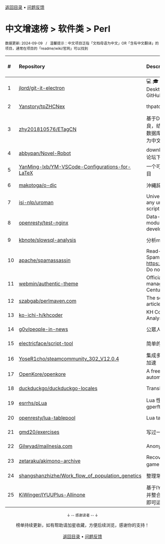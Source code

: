 <a href="https://gitee.com/GrowingGit/GitHub-Chinese-Top-Charts#github中文排行榜">返回目录</a> • <a href="/content/docs/feedback.md">问题反馈</a>

# 中文增速榜 > 软件类 > Perl
<sub>数据更新: 2024-09-09&nbsp;&nbsp;&nbsp;/&nbsp;&nbsp;&nbsp;温馨提示：中文项目泛指「文档母语为中文」OR「含有中文翻译」的项目，通常在项目的「readme/wiki/官网」可以找到</sub>

|#|Repository|Description|Stars|Average daily growth|Updated|
|:-|:-|:-|:-|:-|:-|
|1|[jlord/git-it-electron](https://github.com/jlord/git-it-electron)|:computer: :mortar_board: Git-it is a (Mac, Win, Linux) Desktop App for Learning Git and GitHub|4645|1|2024-04-10|
|2|[Yanstory/tpZHCNex](https://github.com/Yanstory/tpZHCNex)|thpatch zh-hans extra patches (Beta)|18|0|2024-06-18|
|3|[zhy201810576/ETagCN](https://github.com/zhy201810576/ETagCN)|基于Difegue编写的E-Hentai插件进行改良，结合EhTagTranslation项目提供的数据库转换来自E-Hentai上的英文标签为中文标签。|59|0|2024-06-17|
|4|[abbypan/Novel-Robot](https://github.com/abbypan/Novel-Robot)|download novel / forum thread, 小说/论坛下载器|5|0|2024-08-08|
|5|[YanMing-lxb/YM-VSCode-Configurations-for-LaTeX](https://github.com/YanMing-lxb/YM-VSCode-Configurations-for-LaTeX)|一个可以让你轻松本地部署好LaTeX的项目|8|0|2024-04-05|
|6|[makotoga/o-dic](https://github.com/makotoga/o-dic)|沖縄辞書|2|0|2024-05-23|
|7|[isi-nlp/uroman](https://github.com/isi-nlp/uroman)|Universal Romanizer that can convert any unicode script to roman (latin) script|143|0|2024-07-26|
|8|[openresty/test-nginx](https://github.com/openresty/test-nginx)|Data-driven test scaffold for Nginx C module and OpenResty Lua library development|438|0|2024-08-06|
|9|[kbnote/slowsql-analysis](https://github.com/kbnote/slowsql-analysis)|分析mysql的慢查询可视化分析|7|0|2024-04-16|
|10|[apache/spamassassin](https://github.com/apache/spamassassin)|Read-only mirror of Apache SpamAssassin. Submit patches to https://bz.apache.org/SpamAssassin/. Do not send pull requests|281|0|2024-09-08|
|11|[webmin/authentic-theme](https://github.com/webmin/authentic-theme)|Official theme for the best server management panel of the 21st Century|949|0|2024-08-30|
|12|[szabgab/perlmaven.com](https://github.com/szabgab/perlmaven.com)|The source files of the Perl Maven articles|68|0|2024-08-16|
|13|[ko-ichi-h/khcoder](https://github.com/ko-ichi-h/khcoder)|KH Coder: for Quantitative Content Analysis or Text Mining|307|0|2024-06-12|
|14|[g0v/people-in-news](https://github.com/g0v/people-in-news)|公眾人物新聞的追蹤|17|0|2024-05-04|
|15|[electricface/script-tool](https://github.com/electricface/script-tool)|简单的脚本工具|4|0|2024-08-23|
|16|[YoseR1cho/steamcommunity_302_V12.0.4](https://github.com/YoseR1cho/steamcommunity_302_V12.0.4)|集成多种功能steam工具箱 支持github加速|2|0|2024-07-12|
|17|[OpenKore/openkore](https://github.com/OpenKore/openkore)|A free/open source client and automation tool for Ragnarok Online|1266|0|2024-08-26|
|18|[duckduckgo/duckduckgo-locales](https://github.com/duckduckgo/duckduckgo-locales)|Translation files for duckduckgo.com|96|0|2024-08-28|
|19|[esrrhs/pLua](https://github.com/esrrhs/pLua)|Lua 性能分析工具 Lua profiler tool like gperftools|90|0|2024-04-23|
|20|[openresty/lua-tablepool](https://github.com/openresty/lua-tablepool)|Lua table recycling pools for LuaJIT|112|0|2024-08-17|
|21|[gmd20/exercises](https://github.com/gmd20/exercises)|写过一些练习或者小工具，小代码片段等|4|0|2024-05-31|
|22|[Gilwyad/mailnesia.com](https://github.com/Gilwyad/mailnesia.com)|Anonymous Email in Seconds|103|0|2024-08-15|
|23|[zetaraku/akimono-archive](https://github.com/zetaraku/akimono-archive)|Recovered source code of the CGI game 商人物語|2|0|2024-04-29|
|24|[shangshanzhizhe/Work_flow_of_population_genetics](https://github.com/shangshanzhizhe/Work_flow_of_population_genetics)|整理常用的群体遗传学分析流程和脚本|87|0|2024-05-30|
|25|[KiWinger/IYUUPlus-Allinone](https://github.com/KiWinger/IYUUPlus-Allinone)|基于IYUUPlus-Dev原版，优化安装流程并整合为一体包，无需安装其他任何文件即可运行IYUUPlus。|5|0|2024-07-14|

<div align="center">
    <p><sub>↓ -- 感谢读者 -- ↓</sub></p>
    榜单持续更新，如有帮助请加星收藏，方便后续浏览，感谢你的支持！
</div>

<br/>

<div align="center"><a href="https://gitee.com/GrowingGit/GitHub-Chinese-Top-Charts#github中文排行榜">返回目录</a> • <a href="/content/docs/feedback.md">问题反馈</a></div>
